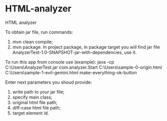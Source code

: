 # HTML-analyzer
HTML analyzer

To obtain jar file, run commands:
1. mvn clean compile;
2. mvn package.
In project package, in package target you will find jar file AnalyzerTest-1.0-SNAPSHOT-jar-with-dependencies, use it.

To run this app from console use (example):
java -cp C:\Users\AnalyzerTest.jar com.analyzer.Start C:\Users\sample-0-origin.html C:\Users\sample-1-evil-gemini.html make-everything-ok-button

Enter next parameters you shoud provide:
1. write path to your jar file;
2. specify main class;
3. original html file path;
4. diff-case html file path;
5. target element id.
